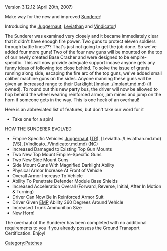 Version 3.12.12 (April 20th, 2007)

Make way for the new and improved [Sunderer](../Sunderer.md)!

Introducing the [Juggernaut](../Juggernaut.md),
[Leviathan](../Leviathan.md) and
[Vindicator](../Vindicator.md)!

The Sunderer was examined very closely and it became immediately clear
that it didn't have enough fire power. Two guns to protect eleven
soldiers through battle lines??? That's just not going to get the job
done. So we've added four more guns! Two of the four new guns will be
mounted on the top of our newly created Base Crasher and were designed
to be empire-specific. This will now provide adequate support incase
anyone gets any funny ideas of following too close behind. To solve the
issue of grunts running along side, escaping the fire arc of the top
guns, we've added small caliber machine guns on the sides. Anyone
manning these guns will be given an increased range to their
[Darklight](../Darklight.md) [Implan../Implant.md.md) (if
owned). To round out this new party bus, the driver will now be allowed
to hop behind the wheel wearing reinforced armor, jam mines and jump on
the horn if someone gets in the way. This is one heck of an overhaul!

Here is an abbreviated list of features, but don't take our word for it

- Take one for a spin!

HOW THE SUNDERER EVOLVED

- Empire Specific Vehicles [Juggernaut](../Juggernaut.md)
  ([TR](../TR.md)), [Leviatha../Leviathan.md.md)
  ([VS](../VS.md)), [Vindicato../Vindicator.md.md)
  ([NC](../NC.md))
- Increased Damaged to Existing Top Gun Mounts
- Two New Top Mount Empire-Specific Guns
- Two New Side Mount Guns
- Side Mount Guns With Magnified Darklight Ability
- Physical Armor Increase At Front of Vehicle
- Overall Armor Increase To Vehicle
- Ability To Penetrate Defender Module Base Shields
- Increased Acceleration Overall (Forward, Reverse, Initial, After In
  Motion & Turning)
- Driver Can Now Be In Reinforced Armor Suit
- Driver Given [EMP](../EMP.md) Ability 360 Degrees Around
  Vehicle
- Increased Trunk Ammunition Size
- New Horn!

The overhaul of the Sunderer has been completed with no additional
requirements to you if you already possess the Ground Transport
Certification. Enjoy!

[Category:Patches](../Category:Patches.md)

